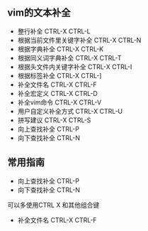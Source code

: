 ## vim的文本补全

+ 整行补全                      CTRL-X CTRL-L
+ 根据当前文件里关键字补全        CTRL-X CTRL-N
+ 根据字典补全                    CTRL-X CTRL-K
+ 根据同义词字典补全              CTRL-X CTRL-T
+ 根据头文件内关键字补全          CTRL-X CTRL-I
+ 根据标签补全                    CTRL-X CTRL-]
+ 补全文件名                      CTRL-X CTRL-F
+ 补全宏定义                      CTRL-X CTRL-D
+ 补全vim命令                     CTRL-X CTRL-V
+ 用户自定义补全方式              CTRL-X CTRL-U
+ 拼写建议                        CTRL-X CTRL-S 
+ 向上查找补全                    CTRL-P
+ 向下查找补全                    CTRL-N


## 常用指南

+ 向上查找补全                    CTRL-P
+ 向下查找补全                    CTRL-N

可以多使用CTRL X 和其他组合键

+ 补全文件名                      CTRL-X CTRL-F

